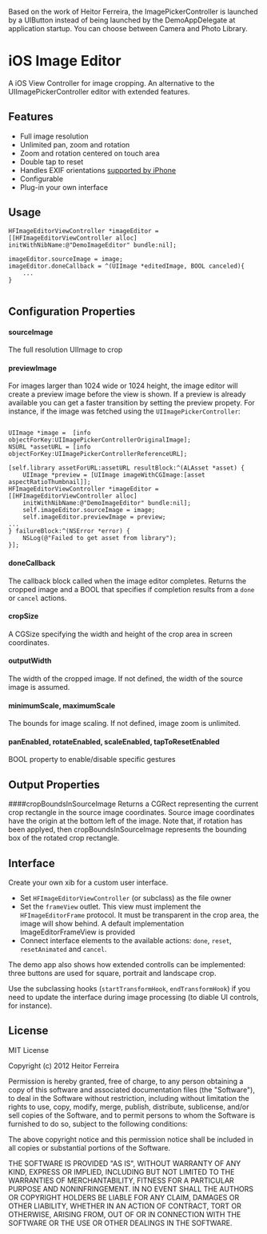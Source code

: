 Based on the work of Heitor Ferreira, the ImagePickerController is launched by a UIButton instead of being launched by the DemoAppDelegate at application startup. You can choose between Camera and Photo Library. 

iOS Image Editor
================

A iOS View Controller for image cropping. An alternative to the UIImagePickerController editor with extended features.

Features
--------

* Full image resolution
* Unlimited pan, zoom and rotation
* Zoom and rotation centered on touch area
* Double tap to reset
* Handles EXIF orientations [supported by iPhone](http://www.gotow.net/creative/wordpress/?p=64)
* Configurable
* Plug-in your own interface

Usage
-----

<pre><code>HFImageEditorViewController *imageEditor = [[HFImageEditorViewController alloc] initWithNibName:@"DemoImageEditor" bundle:nil];

imageEditor.sourceImage = image;
imageEditor.doneCallback = ^(UIImage *editedImage, BOOL canceled){
    ...
}

</pre></code>


Configuration Properties
----------

#### sourceImage
The full resolution UIImage to crop

#### previewImage

For images larger than 1024 wide or 1024 height, the image editor will create a preview image before the view is shown. If a preview is already available you can get a faster transition by setting the preview propety. For instance, if the image was fetched using the <code>UIImagePickerController</code>:

<pre><code>
UIImage *image =  [info objectForKey:UIImagePickerControllerOriginalImage];
NSURL *assetURL = [info objectForKey:UIImagePickerControllerReferenceURL];

[self.library assetForURL:assetURL resultBlock:^(ALAsset *asset) {
    UIImage *preview = [UIImage imageWithCGImage:[asset aspectRatioThumbnail]];
HFImageEditorViewController *imageEditor = [[HFImageEditorViewController alloc] 
	initWithNibName:@"DemoImageEditor" bundle:nil];
    self.imageEditor.sourceImage = image;
    self.imageEditor.previewImage = preview;        
...
} failureBlock:^(NSError *error) {
    NSLog(@"Failed to get asset from library");
}];
</pre></code>

#### doneCallback
The callback block called when the image editor completes. Returns the cropped image and a BOOL that specifies if completion results from a <code>done</code> or <code>cancel</code> actions.

#### cropSize
A CGSize specifying the width and height of the crop area in screen coordinates.

#### outputWidth
The width of the cropped image. If not defined, the width of the source image is assumed.

#### minimumScale, maximumScale
The bounds for image scaling. If not defined, image zoom is unlimited.

#### panEnabled, rotateEnabled, scaleEnabled, tapToResetEnabled
BOOL property to enable/disable specific gestures

Output Properties
----------

####cropBoundsInSourceImage
Returns a CGRect representing the current crop rectangle in the source image coordinates. Source image coordinates have the origin at the bottom left of the image. Note that, if rotation has been applyed, then cropBoundsInSourceImage represents the bounding box of the rotated crop rectangle.



Interface
---------
Create your own xib for a custom user interface.
 
* Set <code>HFImageEditorViewController</code> (or subclass) as the file owner
* Set the <code>frameView</code> outlet. This view must implement the <code>HFImageEditorFrame</code> protocol. It must be transparent in the crop area, the image will show behind. A default implementation ImageEditorFrameView is provided
* Connect interface elements to the available actions: <code>done</code>, <code>reset</code>, <code>resetAnimated</code> and <code>cancel</code>.

The demo app also shows how extended controlls can be implemented: three buttons are used for square, portrait and landscape crop.

Use the subclassing hooks (<code>startTransformHook</code>, <code>endTransformHook</code>) if you need to update the interface during image processing (to diable UI controls, for instance).

License
---------
MIT License

Copyright (c) 2012 Heitor Ferreira

Permission is hereby granted, free of charge, to any person obtaining a copy of this software and associated documentation files (the "Software"), to deal in the Software without restriction, including without limitation the rights to use, copy, modify, merge, publish, distribute, sublicense, and/or sell copies of the Software, and to permit persons to whom the Software is furnished to do so, subject to the following conditions:

The above copyright notice and this permission notice shall be included in all copies or substantial portions of the Software.

THE SOFTWARE IS PROVIDED "AS IS", WITHOUT WARRANTY OF ANY KIND, EXPRESS OR IMPLIED, INCLUDING BUT NOT LIMITED TO THE WARRANTIES OF MERCHANTABILITY, FITNESS FOR A PARTICULAR PURPOSE AND NONINFRINGEMENT. IN NO EVENT SHALL THE AUTHORS OR COPYRIGHT HOLDERS BE LIABLE FOR ANY CLAIM, DAMAGES OR OTHER LIABILITY, WHETHER IN AN ACTION OF CONTRACT, TORT OR OTHERWISE, ARISING FROM, OUT OF OR IN CONNECTION WITH THE SOFTWARE OR THE USE OR OTHER DEALINGS IN THE SOFTWARE.
